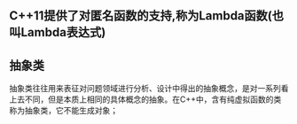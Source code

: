## C++11提供了对匿名函数的支持,称为Lambda函数(也叫Lambda表达式)  
  
## 抽象类  
抽象类往往用来表征对问题领域进行分析、设计中得出的抽象概念，是对一系列看上去不同，但是本质上相同的具体概念的抽象。在C++中，含有纯虚拟函数的类称为抽象类，它不能生成对象；
